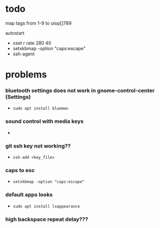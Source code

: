 # todo

map tags from 1-9 to uiop[]789

autostart
- xset r rate 280 40
- setxkbmap -option "caps:escape"
- ssh-agent

# problems

### bluetooth settings does not work in gnome-control-center (Settings)

- ```sudo apt install blueman```

### sound control with media keys

- 

### git ssh key not working??

- ```ssh-add <key_file>```

### caps to esc

- ```setxkbmap -option "caps:escape"```

### default apps looks
- ```sudo apt install lxappearance```

### high backspace repeat delay???
